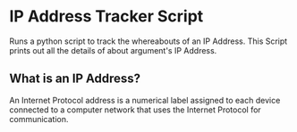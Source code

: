 # IP Address Tracker Script

Runs a python script to track the whereabouts of an IP Address.
This Script prints out all the details of about argument's IP Address.

## What is an IP Address?
An Internet Protocol address is a numerical label assigned to each device connected to a computer network that uses the Internet Protocol for communication.
